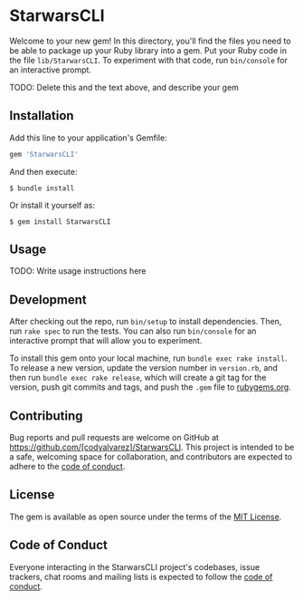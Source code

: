 # StarwarsCLI

Welcome to your new gem! In this directory, you'll find the files you need to be able to package up your Ruby library into a gem. Put your Ruby code in the file `lib/StarwarsCLI`. To experiment with that code, run `bin/console` for an interactive prompt.

TODO: Delete this and the text above, and describe your gem

## Installation

Add this line to your application's Gemfile:

```ruby
gem 'StarwarsCLI'
```

And then execute:

    $ bundle install

Or install it yourself as:

    $ gem install StarwarsCLI

## Usage

TODO: Write usage instructions here

## Development

After checking out the repo, run `bin/setup` to install dependencies. Then, run `rake spec` to run the tests. You can also run `bin/console` for an interactive prompt that will allow you to experiment.

To install this gem onto your local machine, run `bundle exec rake install`. To release a new version, update the version number in `version.rb`, and then run `bundle exec rake release`, which will create a git tag for the version, push git commits and tags, and push the `.gem` file to [rubygems.org](https://rubygems.org).

## Contributing

Bug reports and pull requests are welcome on GitHub at https://github.com/[codyalvarez]/StarwarsCLI. This project is intended to be a safe, welcoming space for collaboration, and contributors are expected to adhere to the [code of conduct](https://github.com/[codyalvarez]/StarwarsCLI/blob/master/CODE_OF_CONDUCT.md).


## License

The gem is available as open source under the terms of the [MIT License](https://opensource.org/licenses/MIT).

## Code of Conduct

Everyone interacting in the StarwarsCLI project's codebases, issue trackers, chat rooms and mailing lists is expected to follow the [code of conduct](https://github.com/[codyalvarez]/StarwarsCLI/blob/master/CODE_OF_CONDUCT.md).
